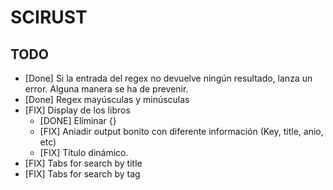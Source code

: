 # SCIRUST
## TODO
- [Done] Si la entrada del regex no devuelve ningún resultado, lanza un error. Alguna manera se ha de prevenir.
- [Done] Regex mayúsculas y minúsculas 
- [FIX] Display de los libros
    - [DONE] Eliminar {}
    - [FIX] Aniadir output bonito con diferente información (Key, title, anio, etc)
    - [FIX] Título dinámico.
- [FIX] Tabs for search by title
- [FIX] Tabs for search by tag

